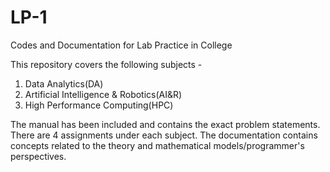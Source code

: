 # LP-1
Codes and Documentation for Lab Practice in College

This repository covers the following subjects -
1. Data Analytics(DA)
2. Artificial Intelligence & Robotics(AI&R)
3. High Performance Computing(HPC)

The manual has been included and contains the exact problem statements. There are 4 assignments under each subject. The documentation contains concepts related to the theory and mathematical models/programmer's perspectives. 

